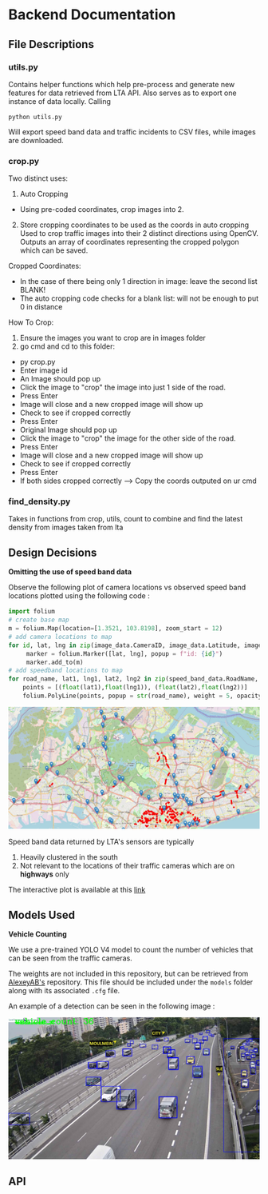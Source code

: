 # Backend Documentation

## File Descriptions

### utils.py

Contains helper functions which help pre-process and generate new features for data retrieved from
LTA API. Also serves as to export one instance of data locally. Calling

```
python utils.py
```

Will export speed band data and traffic incidents to CSV files, while images are downloaded.

### crop.py

Two distinct uses:
1) Auto Cropping  
- Using pre-coded coordinates, crop images into 2.

2) Store cropping coordinates to be used as the coords in auto cropping  
Used to crop traffic images into their 2 distinct directions using OpenCV.  
Outputs an array of coordinates representing the cropped polygon which can be saved.  

Cropped Coordinates:
- In the case of there being only 1 direction in image: leave the second list BLANK!
- The auto cropping code checks for a blank list: will not be enough to put 0 in distance

How To Crop:
1) Ensure the images you want to crop are in images folder
2) go cmd and cd to this folder:
- py crop.py
- Enter image id
- An Image should pop up
- Click the image to "crop" the image into just 1 side of the road.
- Press Enter
- Image will close and a new cropped image will show up
- Check to see if cropped correctly
- Press Enter
- Original Image should pop up
- Click the image to "crop" the image for the other side of the road.
- Press Enter
- Image will close and a new cropped image will show up
- Check to see if cropped correctly
- Press Enter
- If both sides cropped correctly --> Copy the coords outputed on ur cmd


### find_density.py  
Takes in functions from crop, utils, count to combine and find the latest density from images taken from lta

## Design Decisions

**Omitting the use of speed band data**

Observe the following plot of camera locations vs observed speed band locations plotted using the following code :

```python
import folium
# create base map
m = folium.Map(location=[1.3521, 103.8198], zoom_start = 12)
# add camera locations to map
for id, lat, lng in zip(image_data.CameraID, image_data.Latitude, image_data.Longitude):
     marker = folium.Marker([lat, lng], popup = f"id: {id}")
     marker.add_to(m)
# add speedband locations to map
for road_name, lat1, lng1, lat2, lng2 in zip(speed_band_data.RoadName, speed_band_data.latitude1, speed_band_data.longitude1, speed_band_data.latitude2, speed_band_data.longitude2):
    points = [(float(lat1),float(lng1)), (float(lat2),float(lng2))]
    folium.PolyLine(points, popup = str(road_name), weight = 5, opacity = 1, color = "red").add_to(m)
```
![](./assets/map_road_plot.JPG)

Speed band data returned by LTA's sensors are typically 
1. Heavily clustered in the south 
2. Not relevant to the locations of their traffic cameras which are on **highways** only

The interactive plot is available at this [link](https://hewliyang.github.io/)

## Models Used

**Vehicle Counting**

We use a pre-trained YOLO V4 model to count the number of vehicles that can be seen from the traffic cameras.

The weights are not included in this repository, but can be retrieved from [AlexeyAB's](https://github.com/AlexeyAB/darknet/wiki/YOLOv4-model-zoo) repository. This file should be included under the ```models``` folder along with its associated ```.cfg``` file. 

An example of a detection can be seen in the following image :

![](./assets/sample_detection.jpg)

## API
